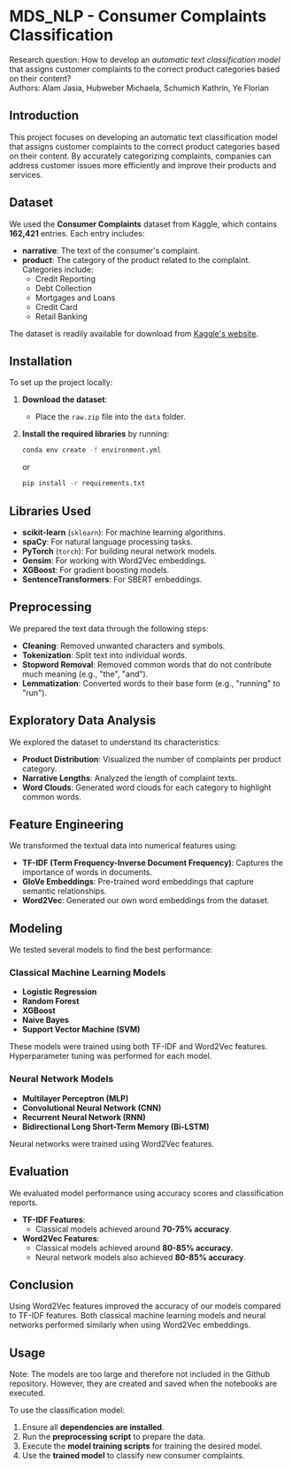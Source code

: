 # MDS_NLP - Consumer Complaints Classification

<!--  1. **Preprocessing**: Cleaned and tokenized the text, removed stopwords, and lemmatized the narratives.
2. **Exploratory Data Analysis**: Visualized product distribution, narrative lengths, and word clouds per category.
3. **Feature Engineering**: Used TF-IDF, GloVe embeddings, and Word2Vec for feature extraction.
4. **Modeling**: Tested multiple classifiers (Logistic Regression, Random Forest, XGBoost, Naive Bayes, SVM) with TF-IDF features.
5. **Evaluation**: Reported classification performance using accuracy and classification reports.-->

Research question:
How to develop an *automatic text classification model* that assigns customer complaints to the correct product categories based on their content?\
Authors: Alam Jasia, Hubweber Michaela, Schumich Kathrin, Ye Florian

## Introduction

This project focuses on developing an automatic text classification model that assigns customer complaints to the correct product categories based on their content. By accurately categorizing complaints, companies can address customer issues more efficiently and improve their products and services.

## Dataset

We used the **Consumer Complaints** dataset from Kaggle, which contains **162,421** entries. Each entry includes:

- **narrative**: The text of the consumer's complaint.
- **product**: The category of the product related to the complaint. Categories include:
  - Credit Reporting
  - Debt Collection
  - Mortgages and Loans
  - Credit Card
  - Retail Banking

The dataset is readily available for download from [Kaggle's website](https://www.kaggle.com/datasets/shashwatwork/consume-complaints-dataset-fo-nlp).

## Installation

To set up the project locally:

1. **Download the dataset**:
   - Place the `raw.zip` file into the `data` folder.
2. **Install the required libraries** by running:
   
   ```bash
   conda env create -f environment.yml
   ```
    or 
  
     ```bash
     pip install -r requirements.txt
     ```

## Libraries Used

- **scikit-learn** (`sklearn`): For machine learning algorithms.
- **spaCy**: For natural language processing tasks.
- **PyTorch** (`torch`): For building neural network models.
- **Gensim**: For working with Word2Vec embeddings.
- **XGBoost**: For gradient boosting models.
- **SentenceTransformers**: For SBERT embeddings. 

## Preprocessing

We prepared the text data through the following steps:

- **Cleaning**: Removed unwanted characters and symbols.
- **Tokenization**: Split text into individual words.
- **Stopword Removal**: Removed common words that do not contribute much meaning (e.g., "the", "and").
- **Lemmatization**: Converted words to their base form (e.g., "running" to "run").

## Exploratory Data Analysis

We explored the dataset to understand its characteristics:

- **Product Distribution**: Visualized the number of complaints per product category.
- **Narrative Lengths**: Analyzed the length of complaint texts.
- **Word Clouds**: Generated word clouds for each category to highlight common words.

## Feature Engineering

We transformed the textual data into numerical features using:

- **TF-IDF (Term Frequency-Inverse Document Frequency)**: Captures the importance of words in documents.
- **GloVe Embeddings**: Pre-trained word embeddings that capture semantic relationships.
- **Word2Vec**: Generated our own word embeddings from the dataset.

## Modeling

We tested several models to find the best performance:

### Classical Machine Learning Models

- **Logistic Regression**
- **Random Forest**
- **XGBoost**
- **Naive Bayes**
- **Support Vector Machine (SVM)**

These models were trained using both TF-IDF and Word2Vec features. Hyperparameter tuning was performed for each model.

### Neural Network Models

- **Multilayer Perceptron (MLP)**
- **Convolutional Neural Network (CNN)**
- **Recurrent Neural Network (RNN)**
- **Bidirectional Long Short-Term Memory (Bi-LSTM)**

Neural networks were trained using Word2Vec features.

## Evaluation

We evaluated model performance using accuracy scores and classification reports.

- **TF-IDF Features**:
  - Classical models achieved around **70-75% accuracy**.
- **Word2Vec Features**:
  - Classical models achieved around **80-85% accuracy**.
  - Neural network models also achieved **80-85% accuracy**.

## Conclusion

Using Word2Vec features improved the accuracy of our models compared to TF-IDF features. Both classical machine learning models and neural networks performed similarly when using Word2Vec embeddings.

## Usage

Note: The models are too large and therefore not included in the Github repository. However, they are created and saved when the notebooks are executed.

To use the classification model:

1. Ensure all **dependencies are installed**.
2. Run the **preprocessing script** to prepare the data.
3. Execute the **model training scripts** for training the desired model.
4. Use the **trained model** to classify new consumer complaints.
